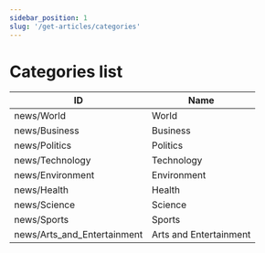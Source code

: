 ```yaml
---
sidebar_position: 1
slug: '/get-articles/categories'
---
```


# Categories list

| ID                          | Name                   |
|-----------------------------|------------------------|
| news/World                  | World                  |
| news/Business               | Business               |
| news/Politics               | Politics               |
| news/Technology             | Technology             |
| news/Environment            | Environment            |
| news/Health                 | Health                 |
| news/Science                | Science                |
| news/Sports                 | Sports                 |
| news/Arts_and_Entertainment | Arts and Entertainment |
